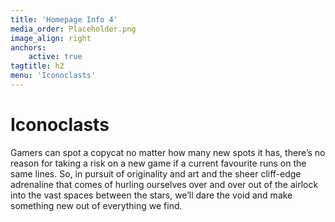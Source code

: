 ```yaml
---
title: 'Homepage Info 4'
media_order: Placeholder.png
image_align: right
anchors:
    active: true
tagtitle: h2
menu: 'Iconoclasts'
---
```


# **Iconoclasts**

Gamers can spot a copycat no matter how many new spots it has, there’s no reason for taking a risk on a new game if a current favourite runs on the same lines. So, in pursuit of originality and art and the sheer cliff-edge adrenaline that comes of hurling ourselves over and over out of the airlock into the vast spaces between the stars, we’ll dare the void and make something new out of everything we find.